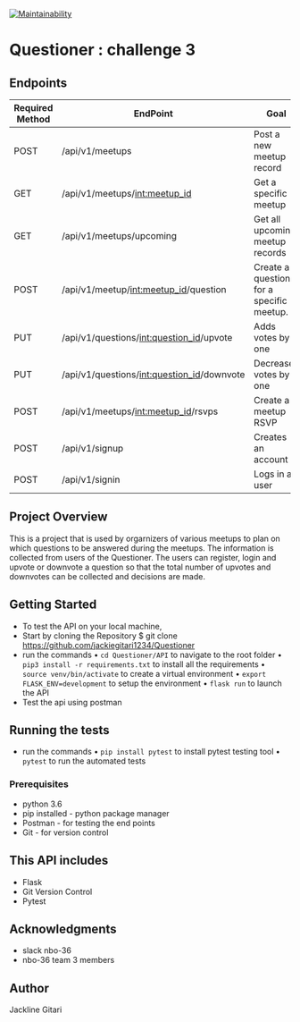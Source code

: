 
[![Maintainability](https://api.codeclimate.com/v1/badges/fa520a535e5047282886/maintainability)](https://codeclimate.com/github/jackiegitari1234/Questioner_v2/maintainability)

# Questioner : challenge 3

## Endpoints
Required Method       | EndPoint       | Goal |
------------- | ------------- | ---------------
POST  | /api/v1/meetups  | Post a new meetup record   |
GET  | /api/v1/meetups/<int:meetup_id>  | Get a specific meetup   |
GET  | /api/v1/meetups/upcoming   | Get all upcoming meetup records   |
POST  | /api/v1/meetup/<int:meetup_id>/question | Create a question for a specific meetup.   |
PUT | /api/v1/questions/<int:question_id>/upvote | Adds votes by one |
PUT | /api/v1/questions/<int:question_id>/downvote | Decreases votes by one  |
POST | /api/v1/meetups/<int:meetup_id>/rsvps | Create a meetup RSVP
POST | /api/v1/signup | Creates an account|
POST | /api/v1/signin | Logs in a user|


## Project Overview
This is a project that is used by orgarnizers of various meetups to plan on which questions to be answered during the meetups. The information is collected from users of the Questioner. The users can register, login and upvote or downvote a question so that the total number of upvotes and downvotes can be collected and decisions are made.

## Getting Started
- To test the API on your local machine,
- Start by cloning the Repository $ git clone https://github.com/jackiegitari1234/Questioner
- run the commands
    • `cd Questioner/API` to navigate to the root folder
    • `pip3 install -r requirements.txt` to install all the requirements
    • `source venv/bin/activate` to create a virtual environment
    • `export FLASK_ENV=development` to setup the environment
    • `flask run` to launch the API
- Test the api using postman

## Running the tests
- run the commands
• `pip install pytest` to install pytest testing tool
• `pytest` to run the automated tests


### Prerequisites
- python 3.6 
- pip installed - python package manager
- Postman - for testing the end points
- Git - for version control


## This API includes
- Flask
- Git Version Control
- Pytest

## Acknowledgments
- slack nbo-36
- nbo-36 team 3 members


## Author
Jackline Gitari
